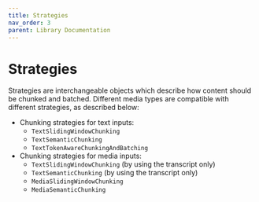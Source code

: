 ```yaml
---
title: Strategies
nav_order: 3
parent: Library Documentation
---
```


# Strategies

Strategies are interchangeable objects which describe how content should be chunked and batched. Different media types are compatible with different strategies, as described below:

- Chunking strategies for text inputs:
    - `TextSlidingWindowChunking`
    - `TextSemanticChunking`
    - `TextTokenAwareChunkingAndBatching`
- Chunking strategies for media inputs:
    - `TextSlidingWindowChunking` (by using the transcript only)
    - `TextSemanticChunking` (by using the transcript only)
    - `MediaSlidingWindowChunking`
    - `MediaSemanticChunking`

